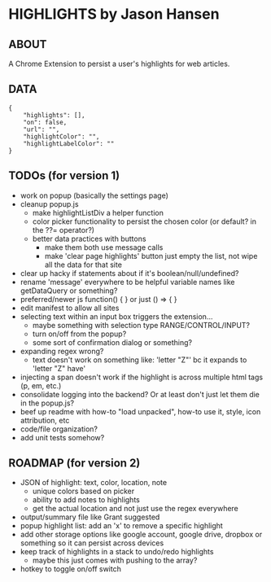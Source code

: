 # HIGHLIGHTS by Jason Hansen

## ABOUT
A Chrome Extension to persist a user's highlights for web articles.

## DATA
```
{
    "highlights": [],
    "on": false,
    "url": "",
    "highlightColor": "",
    "highlightLabelColor": ""
}
```

## TODOs (for version 1)
- work on popup (basically the settings page)
- cleanup popup.js
    - make highlightListDiv a helper function
    - color picker functionality to persist the chosen color (or default? in the ??= operator?)
    - better data practices with buttons
        - make them both use message calls
        - make 'clear page highlights' button just empty the list, not wipe all the data for that site
- clear up hacky if statements about if it's boolean/null/undefined?
- rename 'message' everywhere to be helpful variable names like getDataQuery or something?
- preferred/newer js function() { } or just () => { }
- edit manifest to allow all sites
- selecting text within an input box triggers the extension...
    - maybe something with selection type RANGE/CONTROL/INPUT?
    - turn on/off from the popup?
    - some sort of confirmation dialog or something?
- expanding regex wrong?
    - text doesn't work on something like: 'letter "Z"' bc it expands to 'letter "Z" have'
- injecting a span doesn't work if the highlight is across multiple html tags (p, em, etc.)
- consolidate logging into the backend? Or at least don't just let them die in the popup.js?
- beef up readme with how-to "load unpacked", how-to use it, style, icon attribution, etc
- code/file organization?
- add unit tests somehow?

## ROADMAP (for version 2)
- JSON of highlight: text, color, location, note
    - unique colors based on picker
    - ability to add notes to highlights
    - get the actual location and not just use the regex everywhere
- output/summary file like Grant suggested
- popup highlight list: add an 'x' to remove a specific highlight
- add other storage options like google account, google drive, dropbox or something so it can persist across devices
- keep track of highlights in a stack to undo/redo highlights
    - maybe this just comes with pushing to the array?
- hotkey to toggle on/off switch